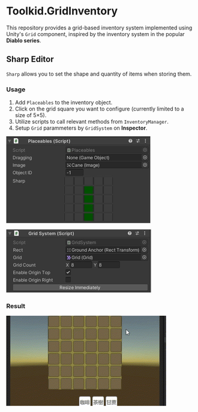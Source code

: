 # Toolkid.GridInventory

This repository provides a grid-based inventory system implemented using Unity's `Grid` component, inspired by the inventory system in the popular **Diablo series**.

## Sharp Editor

`Sharp` allows you to set the shape and quantity of items when storing them.

### Usage

1. Add `Placeables` to the inventory object.
2. Click on the grid square you want to configure (currently limited to a size of 5×5).
3. Utilize scripts to call relevant methods from `InventoryManager`.
4. Setup `Grid` parammeters by `GridSystem` on **Inspector**.

![Inventory Manager](https://github.com/hhs456/com.toolkid.gridinventory/blob/main/Description/Inspector.jpg)

![Grid Settings](https://github.com/hhs456/com.toolkid.gridinventory/blob/main/Description/GridSettings.jpg)

### Result

![Grid Drawer](https://github.com/hhs456/com.toolkid.gridinventory/blob/main/Description/GridDrawer.gif)